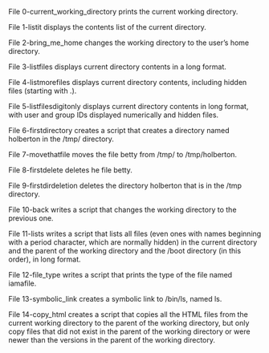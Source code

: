File 0-current_working_directory prints the current working directory.



File 1-listit displays the contents list of the current directory.



File 2-bring_me_home changes the working directory to the user’s home directory.



File 3-listfiles displays current directory contents in a long format.



File 4-listmorefiles displays current directory contents, including hidden files (starting with .).



File 5-listfilesdigitonly displays current directory contents in long format, with user and group IDs displayed numerically and hidden files.



File 6-firstdirectory creates a script that creates a directory named holberton in the /tmp/ directory.



File 7-movethatfile moves the file betty from /tmp/ to /tmp/holberton.



File 8-firstdelete deletes he file betty.



File 9-firstdirdeletion deletes the directory holberton that is in the /tmp directory.



File 10-back writes a script that changes the working directory to the previous one.



File 11-lists writes a script that lists all files (even ones with names beginning with a period character, which are normally hidden) in the current directory and the parent of the working directory and the /boot directory (in this order), in long format.



File 12-file_type writes a script that prints the type of the file named iamafile.



File 13-symbolic_link creates a symbolic link to /bin/ls, named ls.



File 14-copy_html creates a script that copies all the HTML files from the current working directory to the parent of the working directory, but only copy files that did not exist in the parent of the working directory or were newer than the versions in the parent of the working directory. 
